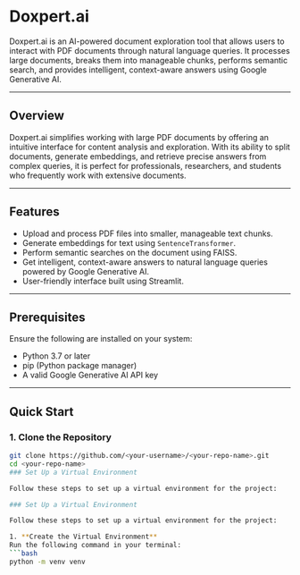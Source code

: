 # Doxpert.ai

Doxpert.ai is an AI-powered document exploration tool that allows users to interact with PDF documents through natural language queries. It processes large documents, breaks them into manageable chunks, performs semantic search, and provides intelligent, context-aware answers using Google Generative AI.

---

## Overview

Doxpert.ai simplifies working with large PDF documents by offering an intuitive interface for content analysis and exploration. With its ability to split documents, generate embeddings, and retrieve precise answers from complex queries, it is perfect for professionals, researchers, and students who frequently work with extensive documents.

---

## Features

- Upload and process PDF files into smaller, manageable text chunks.
- Generate embeddings for text using `SentenceTransformer`.
- Perform semantic searches on the document using FAISS.
- Get intelligent, context-aware answers to natural language queries powered by Google Generative AI.
- User-friendly interface built using Streamlit.

---

## Prerequisites

Ensure the following are installed on your system:

- Python 3.7 or later
- pip (Python package manager)
- A valid Google Generative AI API key

---

## Quick Start

### 1. Clone the Repository
   ```bash
   git clone https://github.com/<your-username>/<your-repo-name>.git
   cd <your-repo-name>
### Set Up a Virtual Environment

Follow these steps to set up a virtual environment for the project:

### Set Up a Virtual Environment

Follow these steps to set up a virtual environment for the project:

1. **Create the Virtual Environment**  
   Run the following command in your terminal:
   ```bash
   python -m venv venv



